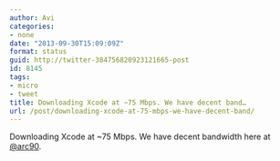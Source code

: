 ```yaml
---
author: Avi
categories:
- none
date: "2013-09-30T15:09:09Z"
format: status
guid: http://twitter-384756820923121665-post
id: 8145
tags:
- micro
- tweet
title: Downloading Xcode at ~75 Mbps. We have decent band…
url: /post/downloading-xcode-at-75-mbps-we-have-decent-band/
---
```

Downloading Xcode at ~75 Mbps. We have decent bandwidth here at [@arc90](http://twitter.com/arc90).